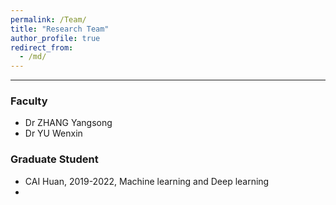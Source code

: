 ```yaml
---
permalink: /Team/
title: "Research Team"
author_profile: true
redirect_from: 
  - /md/
---
```

------

### Faculty
- Dr ZHANG Yangsong
- Dr YU Wenxin

### Graduate Student
- CAI Huan, 2019-2022, Machine learning and Deep learning
-
